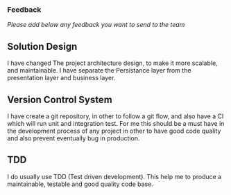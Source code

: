 ### Feedback

*Please add below any feedback you want to send to the team*

## Solution Design
I have changed The project architecture design, to make it more scalable, and maintainable.
I have separate the Persistance layer from the presentation layer and business layer. 

## Version Control System
I have create a git repository, in other to follow a git flow, and also have a CI which will run unit and integration test.
For me this should be a must have in the development process of any project in other to have good code quality and also prevent eventually bug in production. 


## TDD 

I do usually use TDD (Test driven development). This help me  to produce a maintainable, testable and good quality code base.